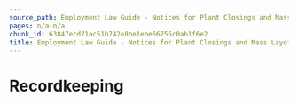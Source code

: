 ```yaml
---
source_path: Employment Law Guide - Notices for Plant Closings and Mass Layoffs.md
pages: n/a-n/a
chunk_id: 63847ecd71ac51b742e8be1ebe66756c0ab1f6e2
title: Employment Law Guide - Notices for Plant Closings and Mass Layoffs
---
```

# Recordkeeping
